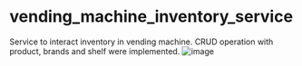 # vending_machine_inventory_service
Service to interact inventory in vending machine.
CRUD operation with product, brands and shelf were implemented.
![image](https://user-images.githubusercontent.com/26509589/88808870-14213980-d1bc-11ea-952c-2fff9481f781.png)
